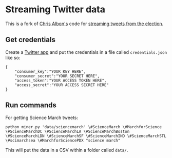 # Streaming Twitter data

This is a fork of [Chris Albon's](https://github.com/chrisalbon) code for [streaming tweets from the election](https://github.com/chrisalbon/election_day_2016_twitter).

## Get credentials

Create a [Twitter app](https://apps.twitter.com/) and put the credentials in a file called `credentials.json` like so:

```
{
    "consumer_key":"YOUR KEY HERE",
    "consumer_secret":"YOUR SECRET HERE",
    "access_token":"YOUR ACCESS TOKEN HERE",
    "access_secret":"YOUR ACCESS SECRET HERE"
}
```

## Run commands

For getting Science March tweets:

```
python miner.py 'data/sciencemarch' \#ScienceMarch \#MarchforScience \#ScienceMarchDC \#ScienceMarchLA \#ScienceMarchBoston \#ScienceMarchLDN \#ScienceMarchSF \#ScienceMarchIND \#ScienceMarchSTL \#scimarchsea \#MarchforSciencePDX "science march"
```

This will put the data in a CSV within a folder called `data/`.


